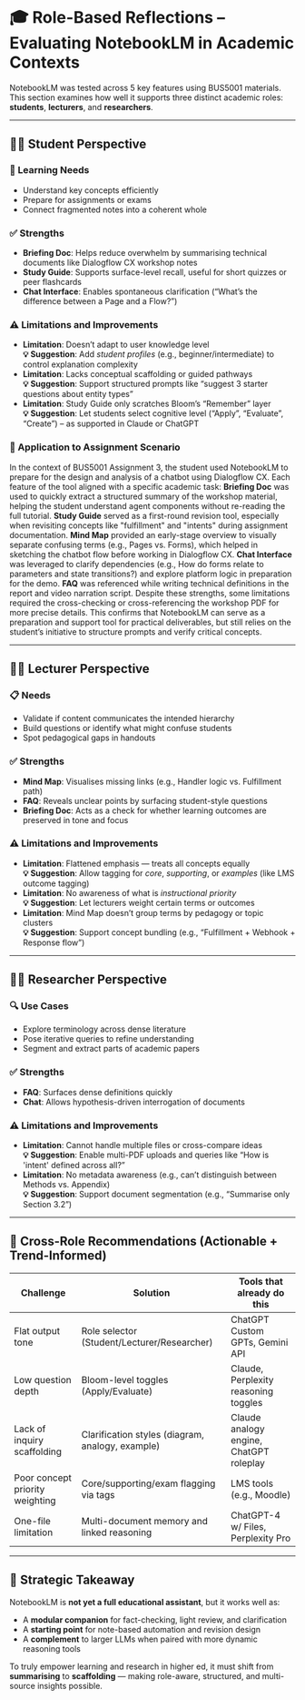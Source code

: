 # 🎓 Role-Based Reflections – Evaluating NotebookLM in Academic Contexts

NotebookLM was tested across 5 key features using BUS5001 materials. This section examines how well it supports three distinct academic roles: **students**, **lecturers**, and **researchers**.

---

## 👩‍🎓 Student Perspective

### 🧠 Learning Needs
- Understand key concepts efficiently  
- Prepare for assignments or exams  
- Connect fragmented notes into a coherent whole  

### ✅ Strengths
- **Briefing Doc**: Helps reduce overwhelm by summarising technical documents like Dialogflow CX workshop notes  
- **Study Guide**: Supports surface-level recall, useful for short quizzes or peer flashcards  
- **Chat Interface**: Enables spontaneous clarification (“What’s the difference between a Page and a Flow?”)

### ⚠️ Limitations and Improvements
- **Limitation**: Doesn’t adapt to user knowledge level  
  **💡 Suggestion**: Add *student profiles* (e.g., beginner/intermediate) to control explanation complexity  
- **Limitation**: Lacks conceptual scaffolding or guided pathways  
  **💡 Suggestion**: Support structured prompts like “suggest 3 starter questions about entity types”  
- **Limitation**: Study Guide only scratches Bloom’s “Remember” layer  
  **💡 Suggestion**: Let students select cognitive level (“Apply”, “Evaluate”, “Create”) – as supported in Claude or ChatGPT

### 🎯 Application to Assignment Scenario

In the context of BUS5001 Assignment 3, the student used NotebookLM to prepare for the design and analysis of a chatbot using Dialogflow CX. Each feature of the tool aligned with a specific academic task:
**Briefing Doc** was used to quickly extract a structured summary of the workshop material, helping the student understand agent components without re-reading the full tutorial.
**Study Guide** served as a first-round revision tool, especially when revisiting concepts like "fulfillment" and "intents" during assignment documentation.
**Mind Map** provided an early-stage overview to visually separate confusing terms (e.g., Pages vs. Forms), which helped in sketching the chatbot flow before working in Dialogflow CX.
**Chat Interface** was leveraged to clarify dependencies (e.g., How do forms relate to parameters and state transitions?) and explore platform logic in preparation for the demo.
**FAQ** was referenced while writing technical definitions in the report and video narration script.
Despite these strengths, some limitations required the cross-checking or cross-referencing the workshop PDF for more precise details.
This confirms that NotebookLM can serve as a preparation and support tool for practical deliverables, but still relies on the student’s initiative to structure prompts and verify critical concepts.

---

## 👨‍🏫 Lecturer Perspective

### 📋 Needs
- Validate if content communicates the intended hierarchy  
- Build questions or identify what might confuse students  
- Spot pedagogical gaps in handouts

### ✅ Strengths
- **Mind Map**: Visualises missing links (e.g., Handler logic vs. Fulfillment path)  
- **FAQ**: Reveals unclear points by surfacing student-style questions  
- **Briefing Doc**: Acts as a check for whether learning outcomes are preserved in tone and focus

### ⚠️ Limitations and Improvements
- **Limitation**: Flattened emphasis — treats all concepts equally  
  **💡 Suggestion**: Allow tagging for *core*, *supporting*, or *examples* (like LMS outcome tagging)  
- **Limitation**: No awareness of what is *instructional priority*  
  **💡 Suggestion**: Let lecturers weight certain terms or outcomes  
- **Limitation**: Mind Map doesn’t group terms by pedagogy or topic clusters  
  **💡 Suggestion**: Support concept bundling (e.g., “Fulfillment + Webhook + Response flow”)

---

## 🧑‍🔬 Researcher Perspective

### 🔍 Use Cases
- Explore terminology across dense literature  
- Pose iterative queries to refine understanding  
- Segment and extract parts of academic papers

### ✅ Strengths
- **FAQ**: Surfaces dense definitions quickly  
- **Chat**: Allows hypothesis-driven interrogation of documents

### ⚠️ Limitations and Improvements
- **Limitation**: Cannot handle multiple files or cross-compare ideas  
  **💡 Suggestion**: Enable multi-PDF uploads and queries like “How is 'intent' defined across all?”  
- **Limitation**: No metadata awareness (e.g., can’t distinguish between Methods vs. Appendix)  
  **💡 Suggestion**: Support document segmentation (e.g., “Summarise only Section 3.2”)

---

## 🔧 Cross-Role Recommendations (Actionable + Trend-Informed)

| Challenge                           | Solution                                                    | Tools that already do this           |
|-------------------------------------|--------------------------------------------------------------|--------------------------------------|
| Flat output tone                    | Role selector (Student/Lecturer/Researcher)                  | ChatGPT Custom GPTs, Gemini API      |
| Low question depth                  | Bloom-level toggles (Apply/Evaluate)                         | Claude, Perplexity reasoning toggles |
| Lack of inquiry scaffolding         | Clarification styles (diagram, analogy, example)             | Claude analogy engine, ChatGPT roleplay |
| Poor concept priority weighting     | Core/supporting/exam flagging via tags                       | LMS tools (e.g., Moodle)             |
| One-file limitation                 | Multi-document memory and linked reasoning                   | ChatGPT-4 w/ Files, Perplexity Pro   |

---

## 🧠 Strategic Takeaway

NotebookLM is **not yet a full educational assistant**, but it works well as:
- A **modular companion** for fact-checking, light review, and clarification  
- A **starting point** for note-based automation and revision design  
- A **complement** to larger LLMs when paired with more dynamic reasoning tools

To truly empower learning and research in higher ed, it must shift from **summarising** to **scaffolding** — making role-aware, structured, and multi-source insights possible.

